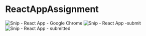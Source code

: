 # ReactAppAssignment
![Snip - React App - Google Chrome](https://user-images.githubusercontent.com/105463148/180130281-ccb1838d-07fe-4d8a-a819-ce84ab24a93b.png)
![Snip - React App -submit](https://user-images.githubusercontent.com/105463148/180130356-c5caf64b-1725-4d77-bcb3-e32aa2723936.png)
![Snip - React App - submitted](https://user-images.githubusercontent.com/105463148/180130423-0079754f-27d5-4911-968d-56411c828950.png)
